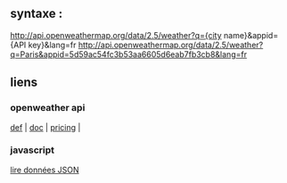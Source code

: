 


## syntaxe : 
http://api.openweathermap.org/data/2.5/weather?q={city name}&appid={API key}&lang=fr
http://api.openweathermap.org/data/2.5/weather?q=Paris&appid=5d59ac54fc3b53aa6605d6eab7fb3cb8&lang=fr



## liens
### openweather api
[def](https://openweathermap.org/api) | 
[doc](https://openweathermap.org/current) |
[pricing](https://openweathermap.org/price) |


### javascript
[lire données JSON](https://developer.mozilla.org/fr/docs/Learn/JavaScript/Objects/JSON)

